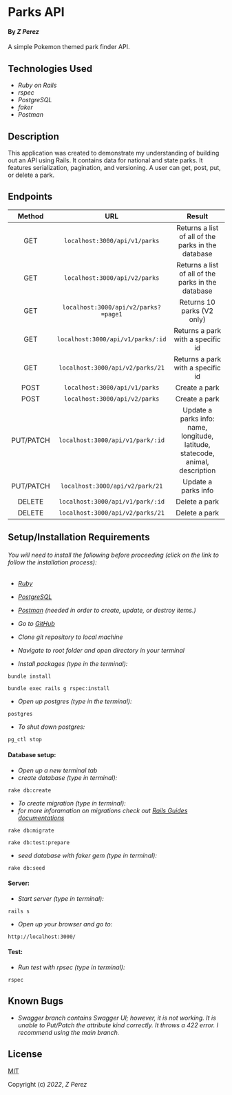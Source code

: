# Parks API

#### By _**Z Perez**_

A simple Pokemon themed park finder API.

## Technologies Used
* _Ruby on Rails_
* _rspec_
* _PostgreSQL_
* _faker_
* _Postman_

## Description
This application was created to demonstrate my understanding of building out an API using Rails. It contains data for national and state parks. It features serialization, pagination, and versioning. A user can get, post, put, or delete a park.

## Endpoints
| Method | URL | Result |
| :---: | :---: | :---: |
| GET| `localhost:3000/api/v1/parks`  | Returns a list of all of the parks in the database |
| GET| `localhost:3000/api/v2/parks`  | Returns a list of all of the parks in the database |
| GET| `localhost:3000/api/v2/parks?=page1` | Returns 10 parks (V2 only)|
| GET | `localhost:3000/api/v1/parks/:id` | Returns a park with a specific id |
| GET | `localhost:3000/api/v2/parks/21` | Returns a park with a specific id |
| POST | `localhost:3000/api/v1/parks` | Create a park |
| POST | `localhost:3000/api/v2/parks` | Create a park |
| PUT/PATCH | `localhost:3000/api/v1/park/:id` | Update a parks info: name, longitude, latitude, statecode, animal, description |
| PUT/PATCH | `localhost:3000/api/v2/park/21` | Update a parks info |
| DELETE | `localhost:3000/api/v1/park/:id` | Delete a park |
| DELETE | `localhost:3000/api/v2/parks/21` | Delete a park |


## Setup/Installation Requirements
###### _You will need to install the following before proceeding (click on the link to follow the installation process):_
* _[Ruby](https://www.ruby-lang.org/en/documentation/installation/)_
* _[PostgreSQL](https://www.postgresql.org/docs/current/tutorial-install.html)_
* _[Postman](https://www.postman.com/downloads/) (needed in order to create, update, or destroy items.)_


* _Go to [GitHub](https://github.com/zperez0/parks_api)_
* _Clone git repository to local machine_
* _Navigate to root folder and open directory in your terminal_
* _Install packages (type in the terminal):_
```
bundle install
```
```
bundle exec rails g rspec:install
```
* _Open up postgres (type in the terminal):_
```
postgres
```
* _To shut down postgres:_
```
pg_ctl stop
```

#### Database setup:
* _Open up a new terminal tab_
* _create database (type in terminal):_
```
rake db:create
```
* _To  create migration (type in terminal):_
* _for more inforamation on migrations check out [Rails Guides documentations](https://guides.rubyonrails.org/active_record_migrations.html)_
```
rake db:migrate
```
```
rake db:test:prepare
```
* _seed database with faker gem (type in terminal):_
```
rake db:seed
```

#### Server:
* _Start server (type in terminal):_
```
rails s
```

* _Open up your browser and go to:_
```
http://localhost:3000/
```

#### Test:

* _Run test with rpsec (type in terminal):_
```
rspec
```

## Known Bugs
* _Swagger branch contains Swagger UI; however, it is not working. It is unable to Put/Patch the attribute kind correctly. It throws a 422 error. I recommend using the main branch._

## License
[MIT](https://choosealicense.com/licenses/mit/)

Copyright (c) _2022_, _Z Perez_